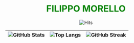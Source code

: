 <div align="center">
  <h1 id="title">FILIPPO MORELLO</h1>
  <img src="https://hits.seeyoufarm.com/api/count/incr/badge.svg?url=github.com/Il-Moro&count_bg=%2379C83D&title_bg=%23555555&icon=github.svg&icon_color=%23E7E7E7&title=visits&edge_flat=false" alt="Hits">
</div>

<style>
#title {
  color: green;
  animation: blink 1s infinite alternate; /* animazione del lampeggio */
}

@keyframes blink {
  from { opacity: 1; } /* completamente visibile */
  to { opacity: 0; } /* completamente invisibile */
}
</style>

| ![GitHub Stats](https://github-readme-stats.vercel.app/api?username=Il-Moro&show_icons=true&theme=radical) | ![Top Langs](https://github-readme-stats.vercel.app/api/top-langs/?username=Il-Moro&layout=compact&theme=radical) | ![GitHub Streak](https://github-readme-streak-stats.herokuapp.com/?user=Il-moro&theme=radical) |
| --- | --- | --- |
